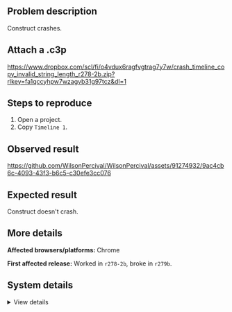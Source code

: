 ## Problem description

Construct crashes.

## Attach a .c3p

https://www.dropbox.com/scl/fi/o4vdux6ragfvgtrag7y7w/crash_timeline_copy_invalid_string_length_r278-2b.zip?rlkey=fa1qccyhpw7wzagvb31g97tcz&dl=1

## Steps to reproduce

1. Open a project.
2. Copy `Timeline 1`.

## Observed result

https://github.com/WilsonPercival/WilsonPercival/assets/91274932/9ac4cb6c-4093-43f3-b6c5-c30efe3cc076

## Expected result

Construct doesn't crash.

## More details



**Affected browsers/platforms:** Chrome

**First affected release:** Worked in `r278-2b`, broke in `r279b`.

## System details

<details><summary>View details</summary>

Error report information
Type: unhandled rejection
Reason: Error: Invalid string length @ RangeError: Invalid string length at JSON.stringify () at https://editor.construct.net/r384/components/bars/projectBar/projectBar.js:76:384
Stack: RangeError: Invalid string length at JSON.stringify () at https://editor.construct.net/r384/components/bars/projectBar/projectBar.js:76:384
Construct version: r384
URL: https://editor.construct.net/r384/
Date: Tue Mar 19 2024 17:23:11 GMT+0200 (Восточная Европа, стандартное время)
Uptime: 22.2 s

Platform information
Product: Construct 3 r384 (beta)
Browser: Chrome 122.0.6261.129
Browser engine: Chromium
Context: browser
Operating system: Windows 11
Device type: desktop
Device pixel ratio: 1.5
Logical CPU cores: 16
Approx. device memory: 8 GB
User agent: Mozilla/5.0 (Windows NT 10.0; Win64; x64) AppleWebKit/537.36 (KHTML, like Gecko) Chrome/122.0.0.0 Safari/537.36
Language setting: en-US

WebGL information
Version string: WebGL 2.0 (OpenGL ES 3.0 Chromium)
Numeric version: 2
Supports NPOT textures: yes
Supports GPU profiling: no
Supports highp precision: yes
Vendor: Google Inc. (AMD)
Renderer: ANGLE (AMD, AMD Radeon(TM) Graphics (0x00001638) Direct3D11 vs_5_0 ps_5_0, D3D11)
Major performance caveat: no
Maximum texture size: 16384
Point size range: 1 to 1024
Extensions: EXT_clip_control, EXT_color_buffer_float, EXT_color_buffer_half_float, EXT_conservative_depth, EXT_depth_clamp, EXT_disjoint_timer_query_webgl2, EXT_float_blend, EXT_polygon_offset_clamp, EXT_texture_compression_bptc, EXT_texture_compression_rgtc, EXT_texture_filter_anisotropic, EXT_texture_norm16, KHR_parallel_shader_compile, NV_shader_noperspective_interpolation, OES_draw_buffers_indexed, OES_texture_float_linear, OVR_multiview2, WEBGL_blend_func_extended, WEBGL_clip_cull_distance, WEBGL_compressed_texture_s3tc, WEBGL_compressed_texture_s3tc_srgb, WEBGL_debug_renderer_info, WEBGL_debug_shaders, WEBGL_lose_context, WEBGL_multi_draw, WEBGL_polygon_mode, WEBGL_provoking_vertex

</details>
